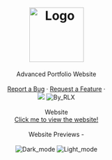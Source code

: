 <h1 align="center">
  <a href="https://github.com/RLX-OP/website.git">
    <img src="https://rlx-op.github.io/rlx-op.github.io/assets/images/rlx.png" alt="Logo" width="125" height="125">
  </a>
</h1>

<div align="center">
  Advanced Portfolio Website
  <br />
  <br />
  <a href="https://github.com/RLX-OP/rlx-op.github.io/issues/new?assignees=&labels=bug&title=bug%3A+">Report a Bug</a>
  ·
  <a href="https://github.com/RLX-OP/rlx-op.github.io/issues/new?assignees=&labels=enhancement&title=request%3A+">Request a Feature</a>
  ·
  <br />
    <a href="https://www.buymeacoffee.com/rlxop"><img src="https://img.buymeacoffee.com/button-api/?text=Buy me a coffee&emoji=&slug=rlxop&button_colour=FFDD00&font_colour=000000&font_family=Cookie&outline_colour=000000&coffee_colour=ffffff"></a>
    <img src="https://img.shields.io/badge/made%20with%20%E2%99%A5%20by-RLX-ff1414.svg?style=flat-square" alt="By_RLX">
</div>
  <br />

<div align="center">
  Website
  <br />
  <a href="https://rlx-op.github.io/">Click me to view the website!</a>
</div>
  <br />
<div align="center">
    Website Previews -
<br />
<br />
    <img src="https://user-images.githubusercontent.com/82745607/146182518-485c245a-aba6-43b1-b749-61c84fb7fa64.png" alt="Dark_mode">
    <img src="https://user-images.githubusercontent.com/82745607/146182607-e9c54143-f1b1-41e2-b366-b114a9bd84b4.png" alt="Light_mode">
</div>
